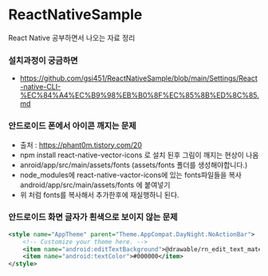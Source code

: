 # ReactNativeSample
React Native 공부하면서 나오는 자료 정리

### 설치과정이 궁금하면
- https://github.com/gsi451/ReactNativeSample/blob/main/Settings/React-native-CLI-%EC%84%A4%EC%B9%98%EB%B0%8F%EC%85%8B%ED%8C%85.md

### 안드로이드 폰에서 아이콘 깨지는 문제

- 출처 : https://phant0m.tistory.com/20
- npm install react-native-vector-icons 로 설치 된후 그림이 깨지는 현상이 나옴
- anroid/app/src/main/assets/fonts (assets/fonts 폴더를 생성해야합니다.)
- node_modules에 react-native-vactor-icons에 있는 fonts파일들을 복사 android/app/src/main/assets/fonts 에 붙여넣기
- 위 처럼 fonts를 복사해서 추가한후에 재실행하니 된다.

### 안드로이드 화면 글자가 흰색으로 보이지 않는 문제
```xml
<style name="AppTheme" parent="Theme.AppCompat.DayNight.NoActionBar">
    <!-- Customize your theme here. -->
    <item name="android:editTextBackground">@drawable/rn_edit_text_material</item>
    <item name="android:textColor">#000000</item>
</style>
```
